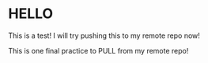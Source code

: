 # HELLO #

This is a test! I will try pushing this to my remote repo now!

This is one final practice to PULL from my remote repo!
